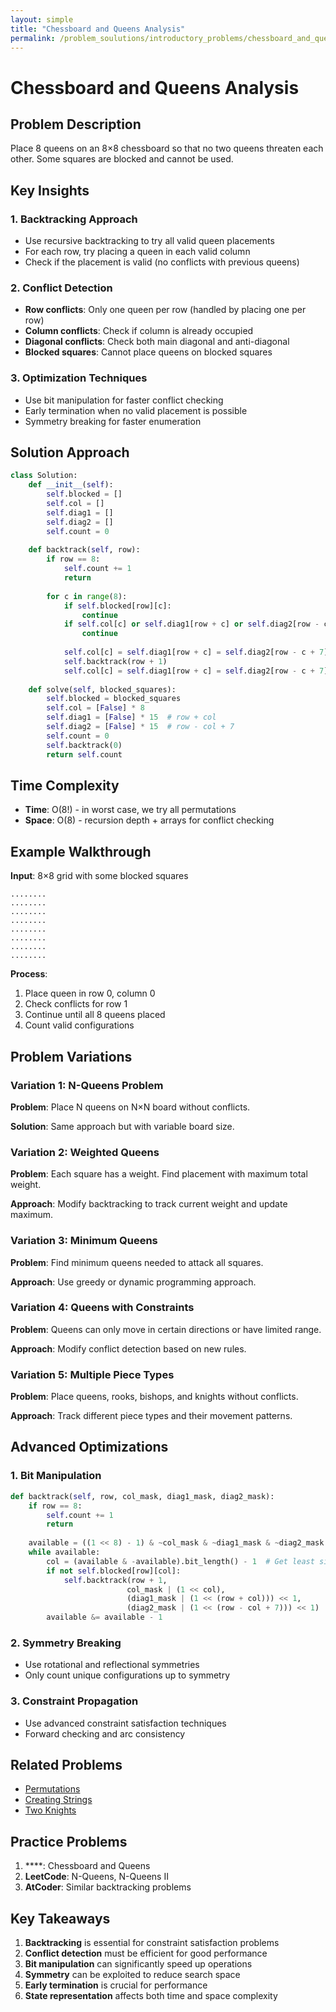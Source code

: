 ```yaml
---
layout: simple
title: "Chessboard and Queens Analysis"
permalink: /problem_soulutions/introductory_problems/chessboard_and_queens_analysis
---
```



# Chessboard and Queens Analysis

## Problem Description

Place 8 queens on an 8×8 chessboard so that no two queens threaten each other. Some squares are blocked and cannot be used.

## Key Insights

### 1. Backtracking Approach
- Use recursive backtracking to try all valid queen placements
- For each row, try placing a queen in each valid column
- Check if the placement is valid (no conflicts with previous queens)

### 2. Conflict Detection
- **Row conflicts**: Only one queen per row (handled by placing one per row)
- **Column conflicts**: Check if column is already occupied
- **Diagonal conflicts**: Check both main diagonal and anti-diagonal
- **Blocked squares**: Cannot place queens on blocked squares

### 3. Optimization Techniques
- Use bit manipulation for faster conflict checking
- Early termination when no valid placement is possible
- Symmetry breaking for faster enumeration

## Solution Approach

```python
class Solution:
    def __init__(self):
        self.blocked = []
        self.col = []
        self.diag1 = []
        self.diag2 = []
        self.count = 0
    
    def backtrack(self, row):
        if row == 8:
            self.count += 1
            return
        
        for c in range(8):
            if self.blocked[row][c]:
                continue
            if self.col[c] or self.diag1[row + c] or self.diag2[row - c + 7]:
                continue
            
            self.col[c] = self.diag1[row + c] = self.diag2[row - c + 7] = True
            self.backtrack(row + 1)
            self.col[c] = self.diag1[row + c] = self.diag2[row - c + 7] = False
    
    def solve(self, blocked_squares):
        self.blocked = blocked_squares
        self.col = [False] * 8
        self.diag1 = [False] * 15  # row + col
        self.diag2 = [False] * 15  # row - col + 7
        self.count = 0
        self.backtrack(0)
        return self.count
```

## Time Complexity
- **Time**: O(8!) - in worst case, we try all permutations
- **Space**: O(8) - recursion depth + arrays for conflict checking

## Example Walkthrough

**Input**: 8×8 grid with some blocked squares
```
........
........
........
........
........
........
........
........
```

**Process**:
1. Place queen in row 0, column 0
2. Check conflicts for row 1
3. Continue until all 8 queens placed
4. Count valid configurations

## Problem Variations

### Variation 1: N-Queens Problem
**Problem**: Place N queens on N×N board without conflicts.

**Solution**: Same approach but with variable board size.

### Variation 2: Weighted Queens
**Problem**: Each square has a weight. Find placement with maximum total weight.

**Approach**: Modify backtracking to track current weight and update maximum.

### Variation 3: Minimum Queens
**Problem**: Find minimum queens needed to attack all squares.

**Approach**: Use greedy or dynamic programming approach.

### Variation 4: Queens with Constraints
**Problem**: Queens can only move in certain directions or have limited range.

**Approach**: Modify conflict detection based on new rules.

### Variation 5: Multiple Piece Types
**Problem**: Place queens, rooks, bishops, and knights without conflicts.

**Approach**: Track different piece types and their movement patterns.

## Advanced Optimizations

### 1. Bit Manipulation
```python
def backtrack(self, row, col_mask, diag1_mask, diag2_mask):
    if row == 8:
        self.count += 1
        return
    
    available = ((1 << 8) - 1) & ~col_mask & ~diag1_mask & ~diag2_mask
    while available:
        col = (available & -available).bit_length() - 1  # Get least significant bit
        if not self.blocked[row][col]:
            self.backtrack(row + 1, 
                          col_mask | (1 << col),
                          (diag1_mask | (1 << (row + col))) << 1,
                          (diag2_mask | (1 << (row - col + 7))) << 1)
        available &= available - 1
```

### 2. Symmetry Breaking
- Use rotational and reflectional symmetries
- Only count unique configurations up to symmetry

### 3. Constraint Propagation
- Use advanced constraint satisfaction techniques
- Forward checking and arc consistency

## Related Problems
- [Permutations](../permutations_analysis/)
- [Creating Strings](../creating_strings_analysis/)
- [Two Knights](../two_knights_analysis/)

## Practice Problems
1. ****: Chessboard and Queens
2. **LeetCode**: N-Queens, N-Queens II
3. **AtCoder**: Similar backtracking problems

## Key Takeaways
1. **Backtracking** is essential for constraint satisfaction problems
2. **Conflict detection** must be efficient for good performance
3. **Bit manipulation** can significantly speed up operations
4. **Symmetry** can be exploited to reduce search space
5. **Early termination** is crucial for performance
6. **State representation** affects both time and space complexity